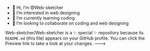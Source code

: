 - 👋 Hi, I’m @Web-sketcher
- 👀 I’m interested in web designing 
- 🌱 I’m currently learning coding 
- 💞️ I’m looking to collaborate on coding and web designing

Web-sketcher/Web-sketcher is a ✨ special ✨ repository because its `README.md` (this file) appears on your GitHub profile.
You can click the Preview link to take a look at your changes.
--->
